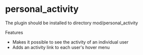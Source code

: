 personal_activity
=================

 The plugin should be installed to directory mod/personal_activity

 Features
  * Makes it possible to see the activity of an individual user
  * Adds an activity link to each user's hover menu
